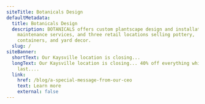 ```yaml
---
siteTitle: Botanicals Design
defaultMetadata:
  title: Botanicals Design
  description: BOTANICALS offers custom plantscape design and installations, plant
    maintenance services, and three retail locations selling pottery,
    containers, and yard decor.
  slug: /
siteBanner:
  shortText: Our Kaysville location is closing...
  longText: Our Kaysville location is closing... 40% off everything while supplies
    last....
  link:
    href: /blog/a-special-message-from-our-ceo
    text: Learn more
    external: false
---
```

